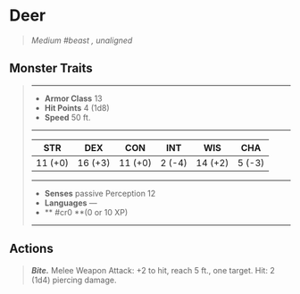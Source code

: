 # Deer
>*Medium #beast , unaligned*
## Monster Traits
>___
>- **Armor Class** 13
>- **Hit Points** 4 (1d8)
>- **Speed** 50 ft.
>___
>|STR|DEX|CON|INT|WIS|CHA|
>|:---:|:---:|:---:|:---:|:---:|:---:|
>|11 (+0)|16 (+3)|11 (+0)|2 (-4)|14 (+2)|5 (-3)|
>___
>- **Senses** passive Perception 12
>- **Languages** —
>- ** #cr0 **(0 or 10 XP)
>___
## Actions
>***Bite.*** Melee Weapon Attack: +2 to hit, reach 5 ft., one target. Hit: 2 (1d4) piercing damage.
